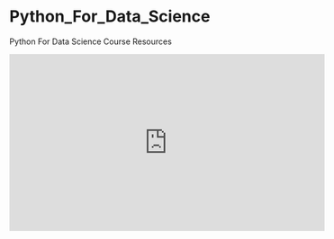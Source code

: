 # Python_For_Data_Science
Python For Data Science Course Resources 

<iframe width="560" height="315" src="https://www.youtube.com/embed/uRCKALc5Ii8" frameborder="0" allow="accelerometer; autoplay; clipboard-write; encrypted-media; gyroscope; picture-in-picture" allowfullscreen></iframe>
